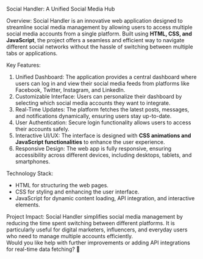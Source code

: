 Social Handler: A Unified Social Media Hub

Overview: Social Handler is an innovative web application designed to streamline social media management by allowing users to access multiple social media accounts from a single platform. Built using **HTML, CSS, and JavaScript**, the project offers a seamless and efficient way to navigate different social networks without the hassle of switching between multiple tabs or applications.  

Key Features:
1. Unified Dashboard: The application provides a central dashboard where users can log in and view their social media feeds from platforms like Facebook, Twitter, Instagram, and LinkedIn.  
2. Customizable Interface: Users can personalize their dashboard by selecting which social media accounts they want to integrate.  
3. Real-Time Updates: The platform fetches the latest posts, messages, and notifications dynamically, ensuring users stay up-to-date.  
4. User Authentication: Secure login functionality allows users to access their accounts safely.  
5. Interactive UI/UX: The interface is designed with **CSS animations and JavaScript functionalities** to enhance the user experience.  
6. Responsive Design: The web app is fully responsive, ensuring accessibility across different devices, including desktops, tablets, and smartphones.  

Technology Stack:  
- HTML for structuring the web pages.  
- CSS for styling and enhancing the user interface.  
- JavaScript for dynamic content loading, API integration, and interactive elements.  

Project Impact:
Social Handler simplifies social media management by reducing the time spent switching between different platforms. It is particularly useful for digital marketers, influencers, and everyday users who need to manage multiple accounts efficiently.  
Would you like help with further improvements or adding API integrations for real-time data fetching? 🚀
